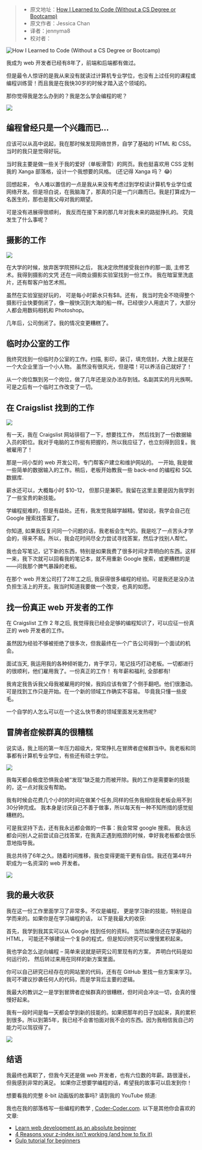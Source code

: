 
> * 原文地址：[How I Learned to Code (Without a CS Degree or Bootcamp)](https://www.freecodecamp.org/news/how-i-learned-to-code-without-a-cs-degree-or-bootcamp/)
> * 原文作者：Jessica Chan
> * 译者：jennyma8
> * 校对者：

![How I Learned to Code (Without a CS Degree or Bootcamp)](https://www.freecodecamp.org/news/content/images/size/w2000/2020/12/2560x1440-howIlearnedcoding.jpg)

我成为 web 开发者已经有8年了，前端和后端都有做过。

但是最令人惊讶的是我从来没有就读过计算机专业学位，也没有上过任何的课程或编程训练营！而且我是在我快30岁的时候才踏入这个领域的。

那你觉得我是怎么办到的？我是怎么学会编程的呢？

![](https://www.freecodecamp.org/news/content/images/2020/12/hiltc-1.JPG)

## 编程曾经只是一个兴趣而已...

应该可以从高中说起，我在那时候发现网络世界，自学了基础的 HTML 和 CSS。当时的我只是觉得好玩。

当时我主要是做一些关于我的爱好（单板滑雪）的网页。我也挺喜欢用 CSS 定制我的 Xanga 部落格，设计一个我想要的风格。 (还记得 Xanga 吗？ 😂)

回想起来， 令人难以置信的一点是我从来没有考虑过到学校读计算机专业学位或网络开发。但是坦白说，在我脑海了，那真的只是一门兴趣而已。我是打算成为一名医生的，那也是我父母对我的期望。

可是没有进展得很顺利， 我反而在接下来的那几年对我未来的路挺挣扎的。 究竟发生了什么事呢？

## 摄影的工作

![](https://www.freecodecamp.org/news/content/images/2020/12/hiltc-2.JPG)

在大学的时候，放弃医学院预科之后， 我决定欣然接受我创作的那一面, 主修艺术。我得到摄影的文凭 还在一间商业摄影实验室找到一份工作。 我在暗室里洗底片，还有帮客户拍艺术照。

虽然在实验室挺好玩的， 可是每小时薪水只有$8。还有， 我当时完全不晓得整个摄影行业快要倒闭了，像一艘快沉到大海的船一样。已经很少人用底片了，大部分人都会用数码相机和 Photoshop。

几年后，公司倒闭了。我的情况变更糟糕了。

## 临时办公室的工作

我终究找到一份临时办公室的工作。扫描, 影印，装订，填充信封，大致上就是在一个大企业里当一个小人物。 虽然没有很风光，但是喂！可以养活自己就好了！

从一个岗位飘到另一个岗位，做了几年还是没办法存到钱。名副其实的月光族啊。可是之后有一个临时工作改变了一切。

## 在 Craigslist 找到的工作

![](https://www.freecodecamp.org/news/content/images/2020/12/hiltc-3.JPG)

有一天，我在 Craigslist 网站徘徊了一下，想要找工作， 然后找到了一份数据输入员的职位。我对于电脑的工作挺有把握的，所以我应征了，也立刻得到回复。我被雇用了！

那是一间小型的 web 开发公司，专门帮客户建立和维护网站的。 一开始, 我是做一些简单的数据输入的工作。稍后，老板开始教我一些 back-end 的编程和 SQL 数据库.

薪水还可以，大概每小时 $10-12， 但那只是兼职。我留在这里主要是因为我学到了一些宝贵的新技能。

学编程挺难的，但是有益处。还有，我发觉我越学越精。譬如说，我学会自己在 Google 搜索找答案了。

你知道, 如果我反复问同一个问题的话，我老板会生气的。我是吃了一点苦头才学会的，得来不易。所以，我会花时间尽全力尝试寻找答案，然后才找别人帮忙。

我也会写笔记，记下新的东西，特别是如果我费了很多时间才弄明白的东西。这样一来，我下次就可以回看我的笔记本，就不用重新 Google 搜索，或更糟糕的是——问我那个脾气暴躁的老板。

在那个 web 开发公司打了2年工之后, 我获得很多编程的经验。可是我还是没办法负担生活上的开支。我当时知道我要做一个改变，也真的如愿。

## 找一份真正 web 开发者的工作

在 Craigslist 工作 2 年之后, 我觉得我已经会足够的编程知识了，可以应征一份真正的 web 开发者的工作。

虽然因为经验不够被拒绝了很多次，但我最终在一个广告公司得到一个面试的机会。

面试当天, 我运用我的各种倾听能力，肯于学习，笔记技巧打动老板。一切都进行的很顺利，他们雇用我了。一份真正的工作！ 有年薪和福利, 全部都有!

我肯定我告诉我父母我被雇用的时候，我妈应该有做了个侧手翻吧。他们很激动。可是找到工作只是开始。在一个新的领域工作确实不容易。 毕竟我只懂一些皮毛。

一个自学的人怎么可以在一个这么快节奏的领域里面发光发热呢?

## 冒牌者症候群真的很糟糕

说实话，我上班的第一年压力超级大，常常挣扎在冒牌者症候群当中。我老板和同事都有计算机专业学位，有些还有硕士学位。

![](https://www.freecodecamp.org/news/content/images/2020/12/hiltc-4.JPG)

我每天都会极度恐惧我会被“发现”缺乏能力而被开除。我的工作是需要新的技能的，这一点对我没有帮助。

我有时候会花费几个小时的时间在做某个任务,同样的任务我相信我老板会用不到30分钟完成。 我本身是讨厌自己不善于做事，所以每天有一种不知所措的感觉挺糟糕的。

可是我坚持下去，还有我永远都会做的一件事：我会常常 google 搜索。 我永远都会问别人之前尝试自己找答案，在我真正遇到瓶颈的时候，幸好我老板都会很乐意地指导我。

我总共待了6年之久。随着时间推移，我也变得更能干更有自信。我还在第4年升职成为一名资深的 web 开发者。

![](https://www.freecodecamp.org/news/content/images/2020/12/hiltc-7.JPG)

## 我的最大收获

我在这一份工作里面学习了非常多。不仅是编程， 更是学习新的技能，特别是自学而来的。如果你是在学习编程的话， 以下是我最大的收获:

首先，我学到我其实可以从 Google 找到任何的资料。 当然如果你还在学基础的 HTML， 可能还不够建设一个复杂的程式，但是知识终究可以慢慢累积起来。

我也学会怎么逆向编程 – 简单来说就是研究公司里现有的方案， 弄明白代码是如何运行的， 然后转过来用在同样的新方案里面。

你可以自己研究已经存在的网站里的代码，还有在 GitHub 里找一些方案来学习。我可不建议抄袭任何人的代码，而是学背后主要的逻辑。

我最大的教训之一是学到冒牌者症候群真的很糟糕，但时间会冲淡一切，会真的慢慢好起来。

我有一段时间是每一天都会学到新的技能的。如果把那年的日子加起来，真的累积到很多。所以到第5年，我已经不会害怕面对我不会的东西。因为我相信我自己的能力可以驾驭得了。

![](https://www.freecodecamp.org/news/content/images/2020/12/hiltc-6.JPG)

## 结语

我最终也离职了，但我今天还是做 web 开发者，也有六位数的年薪。路很漫长，但我感到非常的满足。 如果你正想要学编程的话，希望我的故事可以启发到你！ 

想要看我的完整 8-bit 动画版的故事吗? 请到我的 YouTube 频道:

我也在我的部落格写一些编程的教学 ,  [Coder-Coder.com][1]. 以下是其他你会喜欢的文章:

-   [Learn web development as an absolute beginner][2]
-   [4 Reasons your z-index isn't working (and how to fix it)][3]
-   [Gulp tutorial for beginners][4]

[1]: https://coder-coder.com/
[2]: https://coder-coder.com/learn-web-development/
[3]: https://coder-coder.com/z-index-isnt-working/
[4]: https://coder-coder.com/gulp-tutorial-beginners/
